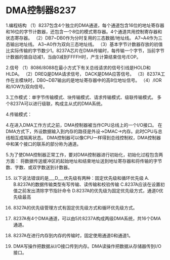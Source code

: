 # DMA控制器8237

1.编程结构
 （1）8237包含4个独立的DMA通道，每个通道包含16位的地址寄存器和16位的字节计数器，还包含一个8位的模式寄存器。4个通道共用控制寄存器和状态寄存器。
 （2）DB7~DB0作为分时复用的三态数据/地址线。
     A7~A4作为三态输出地址线。
     A3~A0作为双向三态地址线。
 （3）基本字节计数器存放的初值比实际传输的字节数少1。8237A芯片在DMA传输时，每传输一个字节，当前字节计数器的值自动减1，当由0减到FFFFH时，产生计算结束信号/EOP。
 
2.信号
 （1）8086/8088在最小方式下有关总线请求的信号引线是HOLD和HLDA。
 （2）DREQ是DMA请求信号， DACK是DMA应答信号。
 （3）8237A工作在主模块时，DB0~DB7输出的是地址寄存器中的高8位地址信号。
 （4）/IOR和/IOW为双向信号。

3.工作模式：单字节传输模式、块传输模式、请求传输模式、级联传输模式。
 多个8237A可以进行级联，构成主从式的DMA系统。
  
4.传输模式：
 
4.在进入DMA工作方式之前，DMA控制器被当作CPU总线上的一个I/O接口。
 在DMA方式下，外设数据输入到内存的路径是外设→DMAC→内存。此时CPU与总线相互成隔离状态。
 DMA控制器可以像CPU一样得到总线控制权，DMA控制器中和某个接口的联系的部分称为通道。

5.为了使DMA控制器正常工作，要对DMA控制器进行初始化，初始化过程包含两方面：
 将数据传送缓冲区的起始地址和结束地址送到地址寄存器和将传输的字节数、字数、或双字数送到计数器。

15.	以下说法错误的是___D___优先级有两种：固定优先级和循环优先级
A.
B.8237A的数据传输类型有写传输、读传输和校验传输
C.8237A应该在设置初值之前发出清除字节指针命令
D.8237A的优先级为固定优先级方式，通道0优先级最高

10.	8327A的优先级管理方式有固定优先级方式和循环优先级方式。
11.	8237A有4个DMA通道，可以由5片8237A构成两级DMA系统，共16个DMA通道。
12.	8237A在进行内存到内存的传输时，固定使用通道0和通道1。
13.	DMA写操作把数据从I/O接口传到内存。DMA读操作把数据从存储器传到I/O接口。
